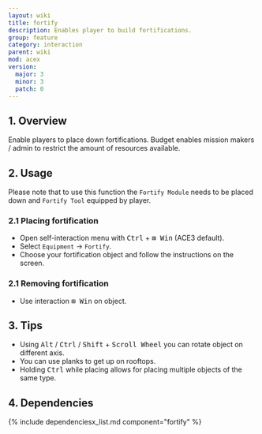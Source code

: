 ```yaml
---
layout: wiki
title: fortify
description: Enables player to build fortifications.
group: feature
category: interaction
parent: wiki
mod: acex
version:
  major: 3
  minor: 3
  patch: 0
---
```


## 1. Overview

Enable players to place down fortifications. Budget enables mission makers / admin to restrict the amount of resources available.

## 2. Usage

Please note that to use this function the `Fortify Module` needs to be placed down and `Fortify Tool` equipped by player.

### 2.1 Placing fortification

- Open self-interaction menu with <kbd>Ctrl</kbd> + <kbd>⊞ Win</kbd> (ACE3 default).
- Select `Equipment` -> `Fortify`.
- Choose your fortification object and follow the instructions on the screen.

### 2.1 Removing fortification

- Use interaction <kbd>⊞ Win</kbd> on object.

## 3. Tips

- Using <kbd>Alt</kbd> / <kbd>Ctrl</kbd> / <kbd>Shift</kbd> + <kbd>Scroll Wheel</kbd> you can rotate object on different axis.
- You can use planks to get up on rooftops.
- Holding <kbd>Ctrl</kbd> while placing allows for placing multiple objects of the same type.

## 4. Dependencies

{% include dependenciesx_list.md component="fortify" %}
